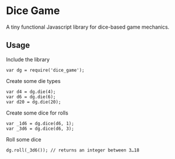 # Dice Game

A tiny functional Javascript library for dice-based game mechanics.

## Usage

Include the library

```
var dg = require('dice_game');
```

Create some die types

```
var d4 = dg.die(4);
var d6 = dg.die(6);
var d20 = dg.die(20);
```

Create some dice for rolls

```
var _1d6 = dg.dice(d6, 1);
var _3d6 = dg.dice(d6, 3);
```

Roll some dice

```
dg.roll(_3d6()); // returns an integer between 3…18
```
